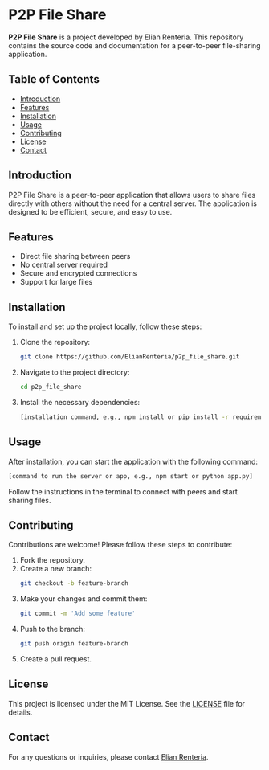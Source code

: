 
# P2P File Share

**P2P File Share** is a project developed by Elian Renteria. This repository contains the source code and documentation for a peer-to-peer file-sharing application.

## Table of Contents

- [Introduction](#introduction)
- [Features](#features)
- [Installation](#installation)
- [Usage](#usage)
- [Contributing](#contributing)
- [License](#license)
- [Contact](#contact)

## Introduction

P2P File Share is a peer-to-peer application that allows users to share files directly with others without the need for a central server. The application is designed to be efficient, secure, and easy to use.

## Features

- Direct file sharing between peers
- No central server required
- Secure and encrypted connections
- Support for large files

## Installation

To install and set up the project locally, follow these steps:

1. Clone the repository:
   ```bash
   git clone https://github.com/ElianRenteria/p2p_file_share.git
   ```
2. Navigate to the project directory:
   ```bash
   cd p2p_file_share
   ```
3. Install the necessary dependencies:
   ```bash
   [installation command, e.g., npm install or pip install -r requirements.txt]
   ```

## Usage

After installation, you can start the application with the following command:

```bash
[command to run the server or app, e.g., npm start or python app.py]
```

Follow the instructions in the terminal to connect with peers and start sharing files.

## Contributing

Contributions are welcome! Please follow these steps to contribute:

1. Fork the repository.
2. Create a new branch:
   ```bash
   git checkout -b feature-branch
   ```
3. Make your changes and commit them:
   ```bash
   git commit -m 'Add some feature'
   ```
4. Push to the branch:
   ```bash
   git push origin feature-branch
   ```
5. Create a pull request.

## License

This project is licensed under the MIT License. See the [LICENSE](LICENSE) file for details.

## Contact

For any questions or inquiries, please contact [Elian Renteria](mailto:elianrenteriadevelopment@gmail.com).
